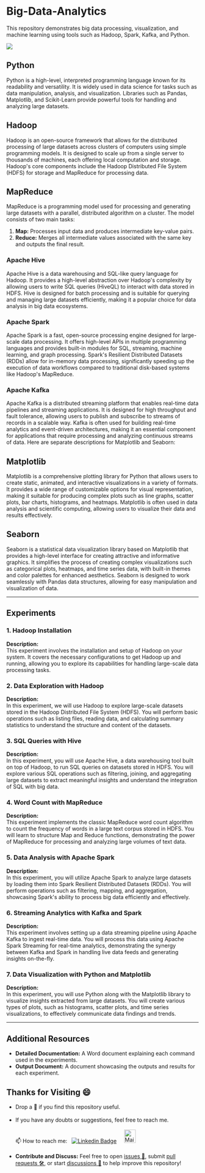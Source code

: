 # Big-Data-Analytics
This repository demonstrates big data processing, visualization, and machine learning using tools such as Hadoop, Spark, Kafka, and Python.

<img src = "https://th.bing.com/th/id/R.8332a2c65eeaecfb365ec3a11e9c2b0e?rik=a86A6oZLes5OWw&riu=http%3a%2f%2ftimesquareit.com%2fimages%2fsl-1.jpg&ehk=VKCM0JR5%2b2hM2HSb%2b%2f6w88WsQFhqxkY3pnZymVms7mo%3d&risl=&pid=ImgRaw&r=0">

## Python

Python is a high-level, interpreted programming language known for its readability and versatility. It is widely used in data science for tasks such as data manipulation, analysis, and visualization. Libraries such as Pandas, Matplotlib, and Scikit-Learn provide powerful tools for handling and analyzing large datasets.

## Hadoop

Hadoop is an open-source framework that allows for the distributed processing of large datasets across clusters of computers using simple programming models. It is designed to scale up from a single server to thousands of machines, each offering local computation and storage. Hadoop's core components include the Hadoop Distributed File System (HDFS) for storage and MapReduce for processing data.

## MapReduce

MapReduce is a programming model used for processing and generating large datasets with a parallel, distributed algorithm on a cluster. The model consists of two main tasks:
1. **Map:** Processes input data and produces intermediate key-value pairs.
2. **Reduce:** Merges all intermediate values associated with the same key and outputs the final result.

### Apache Hive

Apache Hive is a data warehousing and SQL-like query language for Hadoop. It provides a high-level abstraction over Hadoop's complexity by allowing users to write SQL queries (HiveQL) to interact with data stored in HDFS. Hive is designed for batch processing and is suitable for querying and managing large datasets efficiently, making it a popular choice for data analysis in big data ecosystems.

### Apache Spark

Apache Spark is a fast, open-source processing engine designed for large-scale data processing. It offers high-level APIs in multiple programming languages and provides built-in modules for SQL, streaming, machine learning, and graph processing. Spark's Resilient Distributed Datasets (RDDs) allow for in-memory data processing, significantly speeding up the execution of data workflows compared to traditional disk-based systems like Hadoop's MapReduce.

### Apache Kafka

Apache Kafka is a distributed streaming platform that enables real-time data pipelines and streaming applications. It is designed for high throughput and fault tolerance, allowing users to publish and subscribe to streams of records in a scalable way. Kafka is often used for building real-time analytics and event-driven architectures, making it an essential component for applications that require processing and analyzing continuous streams of data.
Here are separate descriptions for Matplotlib and Seaborn:

## Matplotlib

Matplotlib is a comprehensive plotting library for Python that allows users to create static, animated, and interactive visualizations in a variety of formats. It provides a wide range of customizable options for visual representation, making it suitable for producing complex plots such as line graphs, scatter plots, bar charts, histograms, and heatmaps. Matplotlib is often used in data analysis and scientific computing, allowing users to visualize their data and results effectively.

## Seaborn

Seaborn is a statistical data visualization library based on Matplotlib that provides a high-level interface for creating attractive and informative graphics. It simplifies the process of creating complex visualizations such as categorical plots, heatmaps, and time series data, with built-in themes and color palettes for enhanced aesthetics. Seaborn is designed to work seamlessly with Pandas data structures, allowing for easy manipulation and visualization of data. 

---

## Experiments

### 1. Hadoop Installation

**Description:**  
This experiment involves the installation and setup of Hadoop on your system. It covers the necessary configurations to get Hadoop up and running, allowing you to explore its capabilities for handling large-scale data processing tasks.

### 2. Data Exploration with Hadoop

**Description:**  
In this experiment, we will use Hadoop to explore large-scale datasets stored in the Hadoop Distributed File System (HDFS). You will perform basic operations such as listing files, reading data, and calculating summary statistics to understand the structure and content of the datasets.

### 3. SQL Queries with Hive

**Description:**  
In this experiment, you will use Apache Hive, a data warehousing tool built on top of Hadoop, to run SQL queries on datasets stored in HDFS. You will explore various SQL operations such as filtering, joining, and aggregating large datasets to extract meaningful insights and understand the integration of SQL with big data.

### 4. Word Count with MapReduce

**Description:**  
This experiment implements the classic MapReduce word count algorithm to count the frequency of words in a large text corpus stored in HDFS. You will learn to structure Map and Reduce functions, demonstrating the power of MapReduce for processing and analyzing large volumes of text data.

### 5. Data Analysis with Apache Spark

**Description:**  
In this experiment, you will utilize Apache Spark to analyze large datasets by loading them into Spark Resilient Distributed Datasets (RDDs). You will perform operations such as filtering, mapping, and aggregation, showcasing Spark's ability to process big data efficiently and effectively.

### 6. Streaming Analytics with Kafka and Spark

**Description:**  
This experiment involves setting up a data streaming pipeline using Apache Kafka to ingest real-time data. You will process this data using Apache Spark Streaming for real-time analytics, demonstrating the synergy between Kafka and Spark in handling live data feeds and generating insights on-the-fly.

### 7. Data Visualization with Python and Matplotlib

**Description:**  
In this experiment, you will use Python along with the Matplotlib library to visualize insights extracted from large datasets. You will create various types of plots, such as histograms, scatter plots, and time series visualizations, to effectively communicate data findings and trends.

---

## Additional Resources

- **Detailed Documentation:** A Word document explaining each command used in the experiments.
- **Output Document:** A document showcasing the outputs and results for each experiment.

## Thanks for Visiting 😄

- Drop a 🌟 if you find this repository useful.<br><br>
- If you have any doubts or suggestions, feel free to reach me.<br><br>
📫 How to reach me:  &nbsp; [![Linkedin Badge](https://img.shields.io/badge/-madhurima-blue?style=flat&logo=Linkedin&logoColor=white)](https://www.linkedin.com/in/madhurima-rawat/) &nbsp; &nbsp;
<a href ="mailto:rawatmadhurima@gmail.com"><img src="https://github.com/madhurimarawat/Machine-Learning-Using-Python/assets/105432776/b6a0873a-e961-42c0-8fbf-ab65828c961a" height=35 width=30 title="Mail Illustration" alt="Mail Illustration📫" > </a><br><br>
- **Contribute and Discuss:** Feel free to open <a href= "https://github.com/madhurimarawat/Big-Data-Analytics/issues">issues 🐛</a>, submit <a href = "https://github.com/madhurimarawat/Big-Data-Analytics/pulls">pull requests 🛠️</a>, or start <a href = "https://github.com/madhurimarawat/Big-Data-Analytics/discussions">discussions 💬</a> to help improve this repository!
